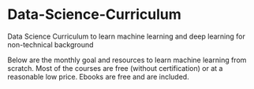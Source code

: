 # Data-Science-Curriculum
Data Science Curriculum to learn machine learning and deep learning for non-technical background

Below are the monthly goal and resources to learn machine learning from scratch. Most of the courses are free (without certification) or at a reasonable low price. Ebooks are free and are included.
